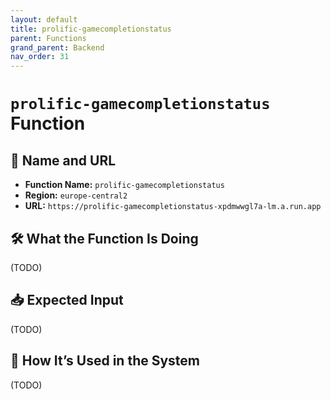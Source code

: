 ```yaml
---
layout: default
title: prolific-gamecompletionstatus
parent: Functions
grand_parent: Backend
nav_order: 31
---
```


# `prolific-gamecompletionstatus` Function

## 🔗 Name and URL

- **Function Name:** `prolific-gamecompletionstatus`
- **Region:** `europe-central2`
- **URL:** `https://prolific-gamecompletionstatus-xpdmwwgl7a-lm.a.run.app`

## 🛠️ What the Function Is Doing

(TODO)

## 📥 Expected Input

(TODO)

## 🔄 How It’s Used in the System

(TODO)
